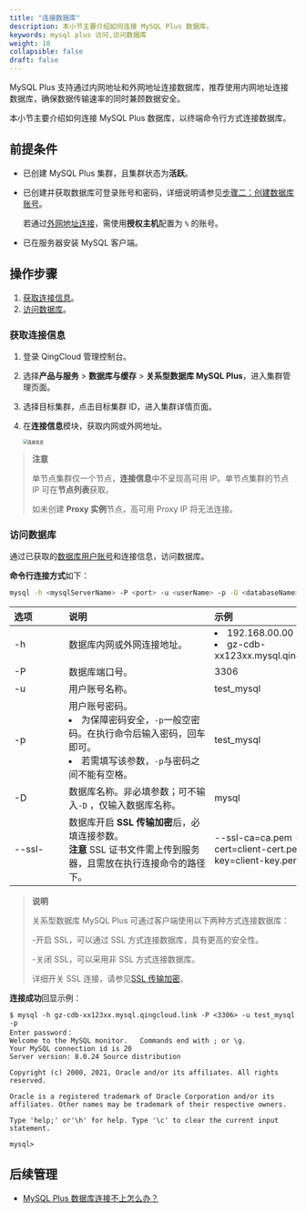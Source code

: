 ```yaml
---
title: "连接数据库"
description: 本小节主要介绍如何连接 MySQL Plus 数据库。 
keywords: mysql plus 访问,访问数据库
weight: 10
collapsible: false
draft: false
---
```




MySQL Plus 支持通过内网地址和外网地址连接数据库，推荐使用内网地址连接数据库，确保数据传输速率的同时兼顾数据安全。

本小节主要介绍如何连接 MySQL Plus 数据库，以终端命令行方式连接数据库。

## 前提条件

- 已创建 MySQL Plus 集群，且集群状态为**活跃**。
- 已创建并获取数据库可登录账号和密码，详细说明请参见[步骤二：创建数据库账号](../../mgt_account/creat_account)。
  
  若通过[外网地址连接](../../mgt_connect/enable_external_network)，需使用**授权主机**配置为 `%` 的账号。

- 已在服务器安装 MySQL 客户端。

## 操作步骤

1. [获取连接信息](#获取连接信息)。
2. [访问数据库](#访问数据库)。

### 获取连接信息

1. 登录 QingCloud 管理控制台。
2. 选择**产品与服务** > **数据库与缓存** > **关系型数据库 MySQL Plus**，进入集群管理页面。
3. 选择目标集群，点击目标集群 ID，进入集群详情页面。
4. 在**连接信息**模块，获取内网或外网地址。
   
   <img src="../../../_images/check_access_info.png" alt="连接信息" style="zoom:50%;" />

> **注意**
> 
> 单节点集群仅一个节点，**连接信息**中不呈现高可用 IP。单节点集群的节点 IP 可在**节点列表**获取。
> 
> 如未创建 **Proxy 实例**节点，高可用 Proxy IP 将无法连接。

### 访问数据库
   
通过已获取的[数据库用户账号](../../mgt_account/creat_account)和连接信息，访问数据库。
   
**命令行连接方式**如下：

```bash
mysql -h <mysqlServerName> -P <port> -u <userName> -p -D <databaseName> -ssl-ca=<caNme> --ssl-cert=<> 
```

|<span style="display:inline-block;width:80px">选项</span> |<span style="display:inline-block;width:240px">说明</span>|<span style="display:inline-block;width:280px">示例</span> |
|:----|:----|:----|
|-h          |数据库内网或外网连接地址。       | <li>192.168.00.00  <li>gz-cdb-xx123xx.mysql.qingcloud.link |
|-P          |数据库端口号。                 |3306|
|-u          |用户账号名称。                |test_mysql|
|-p          |用户账号密码。<li> 为保障密码安全，`-p`一般空密码。在执行命令后输入密码，回车即可。<li>若需填写该参数，`-p`与密码之间不能有空格。            |test_mysql|
|-D          |数据库名称。非必填参数；可不输入`-D` ，仅输入数据库名称。    |mysql    | 
|--ssl-      |数据库开启 **SSL 传输加密**后，必填连接参数。<br>**注意** SSL 证书文件需上传到服务器，且需放在执行连接命令的路径下。   |--ssl-ca=ca.pem --ssl-cert=client-cert.pem --ssl-key=client-key.pem   | 

> **说明**
> 
> 关系型数据库 MySQL Plus 可通过客户端使用以下两种方式连接数据库：
> 
> -开启 SSL，可以通过 SSL 方式连接数据库，具有更高的安全性。
> 
> -关闭 SSL，可以采用非 SSL 方式连接数据库。
> 
> 详细开关 SSL 连接，请参见[SSL 传输加密](../../ssl_trans_encryption)。

**连接成功**回显示例：

```shell
$ mysql -h gz-cdb-xx123xx.mysql.qingcloud.link -P <3306> -u test_mysql -p
Enter password：
Welcome to the MySQL monitor.   Commands end with ; or \g.
Your MySQL connection id is 20
Server version: 8.0.24 Source distribution

Copyright (c) 2000, 2021, Oracle and/or its affiliates. All rights reserved.

Oracle is a registered trademark of Oracle Corporation and/or its affiliates. Other names may be trademark of their respective owners.

Type 'help;' or'\h' for help. Type '\c' to clear the current input statement.

mysql>
```

## 后续管理

- [MySQL Plus 数据库连接不上怎么办？](../../../faq/access_problems)
